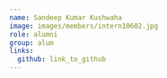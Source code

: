 ```yaml
---
name: Sandeep Kumar Kushwaha 
image: images/members/intern10602.jpg 
role: alumni
group: alum
links:
  github: link_to_github 
---
```

